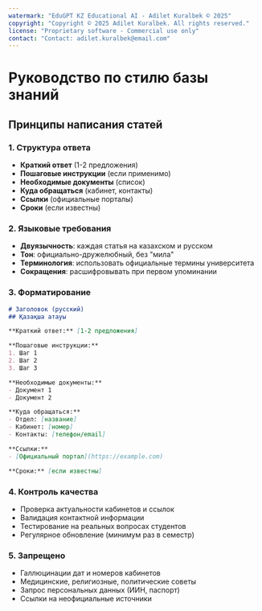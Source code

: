 ```yaml
---
watermark: "EduGPT KZ Educational AI - Adilet Kuralbek © 2025"
copyright: "Copyright © 2025 Adilet Kuralbek. All rights reserved."
license: "Proprietary software - Commercial use only"
contact: "Contact: adilet.kuralbek@email.com"
---
```


# Руководство по стилю базы знаний

## Принципы написания статей

### 1. Структура ответа
- **Краткий ответ** (1-2 предложения)
- **Пошаговые инструкции** (если применимо)
- **Необходимые документы** (список)
- **Куда обращаться** (кабинет, контакты)
- **Ссылки** (официальные порталы)
- **Сроки** (если известны)

### 2. Языковые требования
- **Двуязычность**: каждая статья на казахском и русском
- **Тон**: официально-дружелюбный, без "мила"
- **Терминология**: использовать официальные термины университета
- **Сокращения**: расшифровывать при первом упоминании

### 3. Форматирование
```markdown
# Заголовок (русский)
## Қазақша атауы

**Краткий ответ:** [1-2 предложения]

**Пошаговые инструкции:**
1. Шаг 1
2. Шаг 2
3. Шаг 3

**Необходимые документы:**
- Документ 1
- Документ 2

**Куда обращаться:**
- Отдел: [название]
- Кабинет: [номер]
- Контакты: [телефон/email]

**Ссылки:**
- [Официальный портал](https://example.com)

**Сроки:** [если известны]
```

### 4. Контроль качества
- Проверка актуальности кабинетов и ссылок
- Валидация контактной информации
- Тестирование на реальных вопросах студентов
- Регулярное обновление (минимум раз в семестр)

### 5. Запрещено
- Галлюцинации дат и номеров кабинетов
- Медицинские, религиозные, политические советы
- Запрос персональных данных (ИИН, паспорт)
- Ссылки на неофициальные источники
